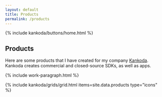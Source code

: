 ```yaml
---
layout: default
title: Products
permalink: /products
---
```


<article>
  {% include kankoda/buttons/home.html %}

  <h1>Products</h1>

  <p>
    Here are some products that I have created for my company <a href="https://kankoda.com">Kankoda</a>. Kankoda creates commercial and closed-source SDKs, as well as apps.
  </p>

  {% include work-paragraph.html %}
</article>

{% include kankoda/grids/grid.html items=site.data.products type="icons" %}